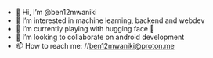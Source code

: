 - 👋 Hi, I’m @ben12mwaniki
- 👀 I’m interested in machine learning, backend and webdev
- 🌱 I’m currently playing with hugging face 🤗
- 💞️ I’m looking to collaborate on android development
- 📫 How to reach me: //ben12mwaniki@proton.me

<!---
ben12mwaniki/ben12mwaniki is a ✨ special ✨ repository because its `README.md` (this file) appears on your GitHub profile.
You can click the Preview link to take a look at your changes.
--->
